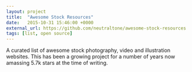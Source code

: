 ```yaml
---
layout: project
title:  "Awesome Stock Resources"
date:   2015-10-31 15:46:00 +0000
external_url: https://github.com/neutraltone/awesome-stock-resources
tags: [list, open source]
---
```


A curated list of awesome stock photography, video and illustration websites.
This has been a growing project for a number of years now amassing 5.7k stars at
the time of writing.